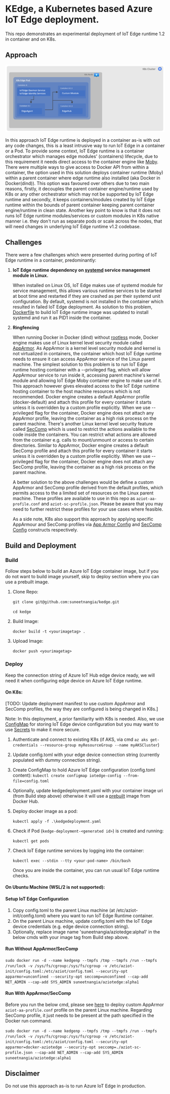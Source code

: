 # KEdge, a Kubernetes based Azure IoT Edge deployment.

This repo demonstrates an experimental deployment of IoT Edge runtime 1.2 in container and on K8s.

## Approach

![alt text](SimpleK8sEdge.png "Edge on K8s")

In this approach IoT Edge runtime is deployed in a container as-is with out any code changes, this is a least intrusive way to run IoT Edge in a container or a Pod.
To provide some context, IoT Edge runtime is a container orchestrator which manages edge modules' (containers) lifecycle, due to this requirement it needs direct access to the container engine like [Moby](https://mobyproject.org/). There were multiple ways to give access to Docker API from within a container, the option used in this solution deploys container runtime (Moby) within a parent container where edge runtime also installed (aka Docker in Docker(dind)). This option was favoured over others due to two main reasons, firstly, it decouples the parent container engine/runtime used by K8s or any other orchestrator which may not be supported by IoT Edge runtime and secondly, it keeps containers/modules created by IoT Edge runtime within the bounds of parent container keeping parent container engine/runtime in clean state. Another key point to know is that it does not runs IoT Edge runtime modules/services or custom modules in K8s native manner i.e. they don't run as separate pods or scale across the nodes, that will need changes in underlying IoT Edge runtime v1.2 codebase.

## Challenges

There were a few challenges which were presented during porting of IoT Edge runtime in a container, predominantly:

1. **IoT Edge runtime dependency on [systemd](https://en.wikipedia.org/wiki/Systemd) service management module in Linux.**

   When installed on Linux OS, IoT Edge makes use of systemd module for service management, this allows various runtime services to be started at boot time and restarted if they are crashed as per their systemd unit configuration. By default, systemd is not installed in the container which resulted in failed IoT Edge deployment. As solution to this problem, [Dockerfile](/Dockerfile) to build IoT Edge runtime image was updated to install systemd and run it as PID1 inside the container.

2. **Ringfencing**

   When running Docker in Docker (dind) without [rootless](https://docs.docker.com/engine/security/rootless/) mode, Docker engine makes use of Linux kernel level security module called [AppArmor](https://help.ubuntu.com/community/AppArmor). As AppArmor is a kernel level security module and kernel is not virtualized in containers, the container which host IoT Edge runtime needs to ensure it can access AppArmor service of the Linux parent machine.
   The simplest solution to this problem is to run IoT Edge runtime hosting container with a --privileged flag, which will allow AppArmour service to run inside it, accessing parent machine's kernel module and allowing IoT Edge Moby container engine to make use of it. This approach however gives elevated access to the IoT Edge runtime hosting container to the host machine resources which is not recommended.
   Docker engine creates a default AppArmor profile (docker-default) and attach this profile for every container it starts unless it is overridden by a custom profile explicitly. When we use --privileged flag for the container, Docker engine does not attach any AppArmor profile, leaving the container as a high risk process on the parent machine.
   There's another Linux kernel level security feature called [SecComp](https://docs.docker.com/engine/security/seccomp/) which is used to restrict the actions available to the code inside the containers. You can restrict what actions are allowed from the container e.g. calls to mount/unmount or access to certain directories. Similar to AppArmor, Docker engine creates a default SecComp profile and attach this profile for every container it starts unless it is overridden by a custom profile explicitly. When we use --privileged flag for the container, Docker engine does not attach any SecComp profile, leaving the container as a high risk process on the parent machine.

   A better solution to the above challenges would be define a custom AppArmor and SecComp profile derived from the default profiles, which permits access to the a limited set of resources on the Linux parent machine. These profiles are available to use in this repo as `aziot-aa-profile.conf` and `aziot-sc-profile.json`. Please be aware that you may need to further restrict these profiles for your use cases where feasible.

   As a side note, K8s also support this approach by applying specific AppArmour and SecComp profiles via [App Armor Config](https://kubernetes.io/docs/tutorials/clusters/apparmor/) and [SecComp Config](https://kubernetes.io/docs/tutorials/clusters/seccomp/) constructs respectively.

## Build and Deployment

### Build

Follow steps below to build an Azure IoT Edge container image, but if you do not want to build image yourself, skip to deploy section where you can use a prebuilt image.

1. Clone Repo:

   `git clone git@github.com:suneetnangia/kedge.git`

   `cd kedge`
2. Build Image:

   `docker build -t <yourimagetag> .`
3. Upload Image:

   `docker push <yourimagetag>`

### Deploy

Keep the connection string of Azure IoT Hub edge device ready, we will need it when configuring edge device on Azure IoT Edge runtime.

#### **On K8s:**

[TODO: Update deployment manifest to use custom AppArmor and SecComp profiles, the way they are configured is being changed in K8s.]

Note: In this deployment, a prior familiarity with K8s is needed. Also, we use [ConfigMap](https://kubernetes.io/docs/concepts/configuration/configmap/) for storing IoT Edge device configuration but you may want to use [Secrets](https://kubernetes.io/docs/concepts/configuration/secret/) to make it more secure.

1. Authenticate and connect to existing K8s (if AKS, via cmd `az aks get-credentials --resource-group myResourceGroup --name myAKSCluster`)
2. Update config.toml with your edge device connection string (currently populated with dummy connection string).
3. Create ConfigMap to hold Azure IoT Edge configuration (config.toml content):
   `kubectl create configmap iotedge-config --from-file=config.toml`
4. Optionally, update kedgedeployment.yaml with your container image uri (from Build step above) otherwise it will use a [prebuilt](https://hub.docker.com/repository/registry-1.docker.io/suneetnangia/aziotedge) image from Docker Hub.
5. Deploy docker image as a pod:

   `kubectl apply -f .\kedgedeployment.yaml`
6. Check if Pod (`kedge-deployment-<generated id>`) is created and running:

   `kubectl get pods`

7. Check IoT Edge runtime services by logging into the container:

   `kubectl exec --stdin --tty <your-pod-name> /bin/bash`

   Once you are inside the container, you can run usual IoT Edge runtime checks.

#### **On Ubuntu Machine (WSL/2 is not supported):**

#### Setup IoT Edge Configuration

1. Copy config.toml to the parent Linux machine (at /etc/aziot-init/config.toml) where you want to run IoT Edge Runtime container.
2. On the parent Linux machine, update config.toml with the IoT Edge device credentials (e.g. edge device connection string).
3. Optionally, replace image name 'suneetnangia/aziotedge:alpha1' in the below cmds with your image tag from Build step above.

#### Run Without AppArmor/SecComp

`sudo docker run -d --name kedgenp --tmpfs /tmp --tmpfs /run --tmpfs /run/lock -v /sys/fs/cgroup:/sys/fs/cgroup -v /etc/aziot-init/config.toml:/etc/aziot/config.toml --security-opt apparmor=unconfined --security-opt seccomp=unconfined --cap-add NET_ADMIN --cap-add SYS_ADMIN suneetnangia/aziotedge:alpha1`

#### Run With AppArmor/SecComp

Before you run the below cmd, please see [here](https://docs.docker.com/engine/security/apparmor/) to deploy custom AppArmor `aziot-aa-profile.conf` profile on the parent Linux machine. Regarding SecComp profile, it just needs to be present at the path specified in the Docker run command.

`sudo docker run -d --name kedgenp --tmpfs /tmp --tmpfs /run --tmpfs /run/lock -v /sys/fs/cgroup:/sys/fs/cgroup -v /etc/aziot-init/config.toml:/etc/aziot/config.toml --security-opt apparmor=docker-aziotedge --security-opt seccomp=./aziot-sc-profile.json --cap-add NET_ADMIN --cap-add SYS_ADMIN suneetnangia/aziotedge:alpha1`

## Disclaimer

Do not use this approach as-is to run Azure IoT Edge in production.

